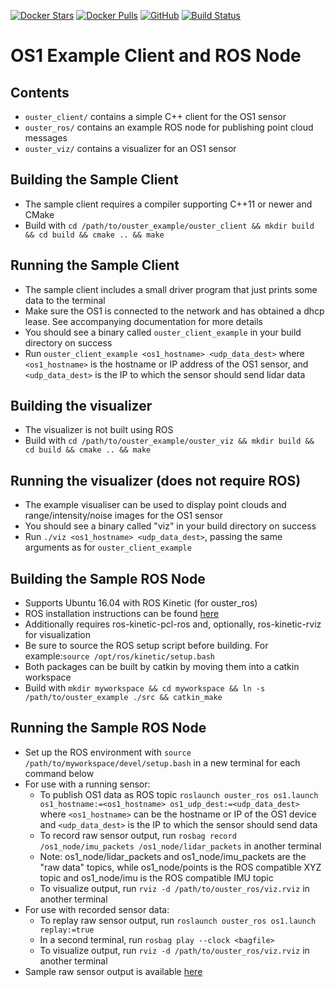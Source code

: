 [![Docker Stars](https://img.shields.io/docker/stars/wilselby/ouster_example.svg)](https://hub.docker.com/r/wilselby/ouster_example/)
[![Docker Pulls](https://img.shields.io/docker/pulls/wilselby/ouster_example.svg)](https://hub.docker.com/r/wilselby/ouster_example/)
[![GitHub](https://img.shields.io/github/license/mashape/apistatus.svg)](https://github.com/wilselby/ouster_example/blob/master/LICENSE)
[![Build Status](https://travis-ci.org/wilselby/ouster_example.svg?branch=master)](https://travis-ci.org/wilselby/ouster_example)

# OS1 Example Client and ROS Node

## Contents
* `ouster_client/` contains a simple C++ client for the OS1 sensor
* `ouster_ros/` contains an example ROS node for publishing point cloud messages
* `ouster_viz/` contains a  visualizer for an OS1 sensor

## Building the Sample Client
* The sample client requires a compiler supporting C++11 or newer and CMake
* Build with `cd /path/to/ouster_example/ouster_client && mkdir build && cd build && cmake .. && make`

## Running the Sample Client
* The sample client includes a small driver program that just prints some data to the terminal
* Make sure the OS1 is connected to the network and has obtained a dhcp lease. See accompanying documentation for more details
* You should see a binary called `ouster_client_example` in your build directory on success
* Run `ouster_client_example <os1_hostname> <udp_data_dest>` where `<os1_hostname>` is the hostname or IP address of the OS1 sensor, and `<udp_data_dest>` is the IP to which the sensor should send lidar data

## Building the visualizer
* The visualizer is not built using ROS
* Build with `cd /path/to/ouster_example/ouster_viz && mkdir build && cd build && cmake .. && make`

## Running the visualizer (does not require ROS)
* The example visualiser can be used to display point clouds and range/intensity/noise images for the OS1 sensor
* You should see a binary called "viz" in your build directory on success
* Run `./viz <os1_hostname> <udp_data_dest>`, passing the same arguments as for `ouster_client_example`

## Building the Sample ROS Node
* Supports Ubuntu 16.04 with ROS Kinetic (for ouster_ros)
* ROS installation instructions can be found [here](http://wiki.ros.org/kinetic/Installation/Ubuntu)
* Additionally requires ros-kinetic-pcl-ros and, optionally, ros-kinetic-rviz for visualization
* Be sure to source the ROS setup script before building. For example:`source /opt/ros/kinetic/setup.bash`
* Both packages can be built by catkin by moving them into a catkin workspace
* Build with `mkdir myworkspace && cd myworkspace && ln -s /path/to/ouster_example ./src && catkin_make`

## Running the Sample ROS Node
* Set up the ROS environment with `source /path/to/myworkspace/devel/setup.bash` in a new terminal for each command below
* For use with a running sensor:
  - To publish OS1 data as ROS topic `roslaunch ouster_ros os1.launch os1_hostname:=<os1_hostname> os1_udp_dest:=<udp_data_dest>` where `<os1_hostname>` can be the hostname or IP of the OS1 device and `<udp_data_dest>` is the IP to which the sensor should send data
  - To record raw sensor output, run `rosbag record /os1_node/imu_packets /os1_node/lidar_packets` in another terminal
  - Note: os1_node/lidar_packets and os1_node/imu_packets are the "raw data" topics, while os1_node/points is the ROS compatible XYZ topic and os1_node/imu is the ROS compatible IMU topic
  - To visualize output, run `rviz -d /path/to/ouster_ros/viz.rviz` in another terminal
* For use with recorded sensor data:
  - To replay raw sensor output, run `roslaunch ouster_ros os1.launch replay:=true`
  - In a second terminal, run `rosbag play --clock <bagfile>`
  - To visualize output, run `rviz -d /path/to/ouster_ros/viz.rviz` in another terminal
* Sample raw sensor output is available [here](https://data.ouster.io/sample-data-2018-08-29)
